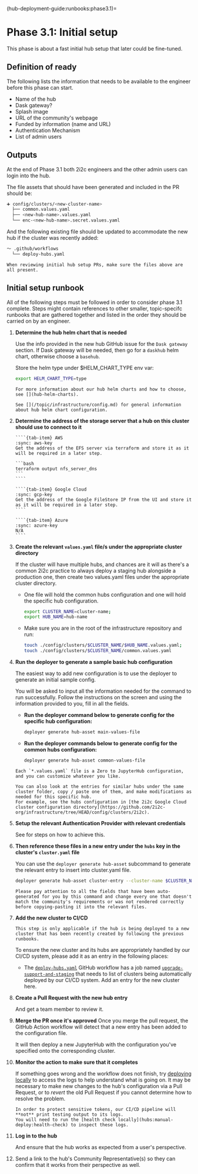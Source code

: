 (hub-deployment-guide:runbooks:phase3.1)=
# Phase 3.1: Initial setup

This phase is about a fast initial hub setup that later could be fine-tuned.

## Definition of ready

The following lists the information that needs to be available to the engineer before this phase can start.

- Name of the hub
- Dask gateway?
- Splash image
- URL of the community's webpage
- Funded by information (name and URL)
- Authentication Mechanism
- List of admin users

## Outputs

At the end of Phase 3.1 both 2i2c engineers and the other admin users can login into the hub.

The file assets that should have been generated and included in the PR should be:

```bash
➕ config/clusters/<new-cluster-name>
  ├── common.values.yaml
  ├── <new-hub-name>.values.yaml
  └── enc-<new-hub-name>.secret.values.yaml
```

And the following existing file should be updated to accommodate the new hub if the cluster was recently added:

```bash
～ .github/workflows
  └── deploy-hubs.yaml
```

```{tip}
When reviewing initial hub setup PRs, make sure the files above are all present.
```

## Initial setup runbook

All of the following steps must be followed in order to consider phase 3.1 complete. Steps might contain references to other smaller, topic-specifc runbooks that are gathered together and listed in the order they should be carried on by an engineer.

1. **Determine the hub helm chart that is needed**

   Use the info provided in the new hub GitHub issue for the `Dask gateway` section.
   If Dask gateway will be needed, then go for a `daskhub` helm chart, otherwise choose a `basehub`.

   Store the helm type under $HELM_CHART_TYPE env var:

   ```bash
   export HELM_CHART_TYPE=type
   ```

   ```{seealso}
   For more information about our hub helm charts and how to choose, see [](hub-helm-charts).

   See [](/topic/infrastructure/config.md) for general information about hub helm chart configuration.
   ```

2. **Determine the address of the storage server that a hub on this cluster should use to connect to it**

    `````{tab-set}
    ````{tab-item} AWS
    :sync: aws-key
    Get the address of the EFS server via terraform and store it as it will be required in a later step.

    ```bash
    terraform output nfs_server_dns
    ```
    ````

    ````{tab-item} Google Cloud
    :sync: gcp-key
    Get the address of the Google FileStore IP from the UI and store it as it will be required in a later step.
    ````

    ````{tab-item} Azure
    :sync: azure-key
    N/A
    ````
    `````

3. **Create the relevant `values.yaml` file/s under the appropriate cluster directory**

   If the cluster will have multiple hubs, and chances are it will as there's a common 2i2c practice to always deploy a staging hub alongside a production one, then create two values.yaml files under the appropriate cluster directory.

   - One file will hold the common hubs configuration and one will hold the specific hub configuration.

     ```bash
     export CLUSTER_NAME=cluster-name;
     export HUB_NAME=hub-name
     ```

   - Make sure you are in the root of the infrastructure repository and run:

     ```bash
     touch ./config/clusters/$CLUSTER_NAME/$HUB_NAME.values.yaml;
     touch ./config/clusters/$CLUSTER_NAME/common.values.yaml
     ```

4. **Run the deployer to generate a sample basic hub configuration**

   The easiest way to add new configuration is to use the deployer to generate an initial sample config.

   You will be asked to input all the information needed for the command to run successfully. Follow the instructions on the screen and using the information provided to you, fill in all the fields.

   - **Run the deployer command below to generate config for the specific hub configuration:**
     ```bash
     deployer generate hub-asset main-values-file
     ```

   - **Run the deployer commands below to generate config for the common hubs configuration:**
     ```bash
     deployer generate hub-asset common-values-file
     ```

   ```{tip}
   Each `*.values.yaml` file is a Zero to JupyterHub configuration, and you can customize whatever you like.

   You can also look at the entries for similar hubs under the same cluster folder, copy / paste one of them, and make modifications as needed for this specific hub.
   For example, see the hubs configuration in [the 2i2c Google Cloud cluster configuration directory](https://github.com/2i2c-org/infrastructure/tree/HEAD/config/clusters/2i2c).
   ```

4. **Setup the relevant Authentication Provider with relevant credentials**

   See [](enable-auth-provider) for steps on how to achieve this.

5. **Then reference these files in a new entry under the `hubs` key in the cluster's `cluster.yaml` file**

   You can use the `deployer generate hub-asset` subcommand to generate the relevant entry to insert into cluster.yaml file.

   ```bash
   deployer generate hub-asset cluster-entry --cluster-name $CLUSTER_NAME --hub-name $HUB_NAME --hub-type $HELM_CHART_TYPE
   ```

   ```{warning}
   Please pay attention to all the fields that have been auto-generated for you by this command and change every one that doesn't match the community's requirements or was not rendered correctly before copying-pasting it into the relevant files.
   ```

6. **Add the new cluster to CI/CD**

   ```{important}
   This step is only applicable if the hub is being deployed to a new cluster that has been recently created by following the previous runbooks.
   ```

   To ensure the new cluster and its hubs are appropriately handled by our CI/CD system, please add it as an entry in the following places:

      - The [`deploy-hubs.yaml`](https://github.com/2i2c-org/infrastructure/blob/008ae2c1deb3f5b97d0c334ed124fa090df1f0c6/.github/workflows/deploy-hubs.yaml#L121) GitHub workflow has a job named [`upgrade-support-and-staging`](https://github.com/2i2c-org/infrastructure/blob/18f5a4f8f39ed98c2f5c99091ae9f19a1075c988/.github/workflows/deploy-hubs.yaml#L128-L166) that needs to list of clusters being automatically deployed by our CI/CD system. Add an entry for the new cluster here.

6. **Create a Pull Request with the new hub entry**

   And get a team member to review it.

7. **Merge the PR once it's approved**
   Once you merge the pull request, the GitHub Action workflow will detect that a new entry has been added to the configuration file.

   It will then deploy a new JupyterHub with the configuration you've specified onto the corresponding cluster.

8. **Monitor the action to make sure that it completes**

   If something goes wrong and the workflow does not finish, try [deploying locally](hubs:manual-deploy) to access the logs to help understand what is going on.
   It may be necessary to make new changes to the hub's configuration via a Pull Request, or to *revert* the old Pull Request if you cannot determine how to resolve the problem.

   ```{attention}
   In order to protect sensitive tokens, our CI/CD pipeline will **not** print testing output to its logs.
   You will need to run the [health check locally](hubs:manual-deploy:health-check) to inspect these logs.
   ```

9. **Log in to the hub**

   And ensure that the hub works as expected from a user's perspective.

10. Send a link to the hub's Community Representative(s) so they can confirm that it works from their perspective as well.